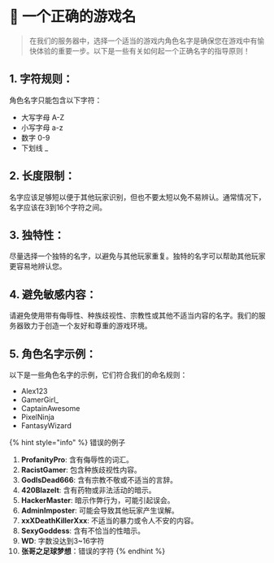 # 🔦 一个正确的游戏名

> 在我们的服务器中，选择一个适当的游戏内角色名字是确保您在游戏中有愉快体验的重要一步。以下是一些有关如何起一个正确名字的指导原则！

## **1. 字符规则：**

角色名字只能包含以下字符：

* 大写字母 A-Z
* 小写字母 a-z
* 数字 0-9
* 下划线 \_

## **2. 长度限制：**

名字应该足够短以便于其他玩家识别，但也不要太短以免不易辨认。通常情况下，名字应该在3到16个字符之间。

## **3. 独特性：**

尽量选择一个独特的名字，以避免与其他玩家重复。独特的名字可以帮助其他玩家更容易地辨认您。

## **4. 避免敏感内容：**

请避免使用带有侮辱性、种族歧视性、宗教性或其他不适当内容的名字。我们的服务器致力于创造一个友好和尊重的游戏环境。

## **5. 角色名字示例：**

以下是一些角色名字的示例，它们符合我们的命名规则：

* Alex123
* GamerGirl\_
* CaptainAwesome
* PixelNinja
* FantasyWizard

{% hint style="info" %}
错误的例子

1. **ProfanityPro**: 含有侮辱性的词汇。
2. **RacistGamer**: 包含种族歧视性内容。
3. **GodIsDead666**: 含有宗教不敬或不适当的言辞。
4. **420BlazeIt**: 含有药物或非法活动的暗示。
5. **HackerMaster**: 暗示作弊行为，可能引起误会。
6. **AdminImposter**: 可能会导致其他玩家产生误解。
7. **xxXDeathKillerXxx**: 不适当的暴力或令人不安的内容。
8. **SexyGoddess**: 含有不恰当的性暗示。
9. **WD**: 字数没达到3\~16字符
10. **张哥之足球梦想**：错误的字符
{% endhint %}
